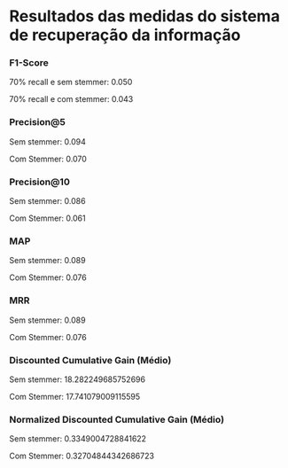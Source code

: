 # Resultados das medidas do sistema de recuperação da informação

### **F1-Score**
70% recall e sem stemmer: 0.050

70% recall e com stemmer: 0.043

### **Precision@5**
Sem stemmer: 0.094

Com Stemmer: 0.070

### **Precision@10**
Sem stemmer: 0.086

Com Stemmer: 0.061
### **MAP**
Sem stemmer: 0.089

Com Stemmer: 0.076

### **MRR**
Sem stemmer: 0.089

Com Stemmer: 0.076

### **Discounted Cumulative Gain (Médio)**
Sem stemmer: 18.282249685752696

Com Stemmer: 17.741079009115595

### **Normalized Discounted Cumulative Gain (Médio)**
Sem stemmer: 0.3349004728841622

Com Stemmer: 0.32704844342686723







